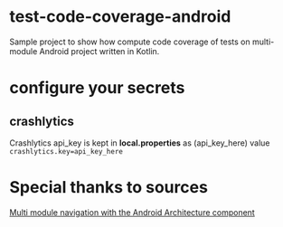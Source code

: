 # test-code-coverage-android
Sample project to show how compute code coverage of tests on multi-module Android project written in Kotlin.


# configure your secrets

## crashlytics
Crashlytics api_key is kept in **local.properties** as (api_key_here) value
`crashlytics.key=api_key_here`



# Special thanks to sources

[Multi module navigation with the Android Architecture component](https://medium.com/@hartwich.daniel/multi-module-navigation-with-the-android-architecture-component-82ed028fa1d9)